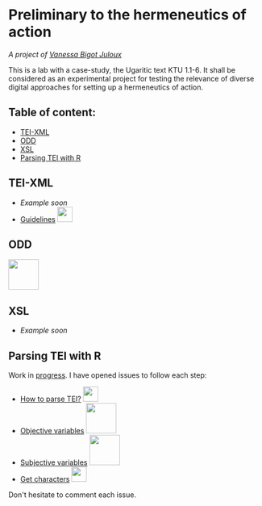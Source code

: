 # Preliminary to the hermeneutics of action
_A project of [Vanessa Bigot Juloux](http://vanessajuloux.xyz)_

This is a lab with a case-study, the Ugaritic text KTU 1.1-6. It shall be considered as an experimental project for testing the relevance of diverse digital approaches for setting up a hermeneutics of action.

## Table of content:
- [TEI-XML](#tei-xml)
- [ODD](#odd)
- [XSL](#xsl)
- [Parsing TEI with R](#parsing-tei)


## <a name="tei-xml"></a>TEI-XML
- _Example soon_
- [Guidelines](https://vbigot-juloux.github.io/hermeneutics-of-action/UserManual/out/webhelp/index.html#process.html) <img src="https://user-images.githubusercontent.com/8985066/43297660-e1d7510e-9152-11e8-970a-d5537a22e69c.png" width="30"/>

## <a name="odd"></a>ODD
<img src="https://user-images.githubusercontent.com/8985066/43298048-ab56921e-9154-11e8-9397-b106ed52cf2e.png" width="60" />

## <a name="xsl"></a>XSL
- _Example soon_

## <a name="parsing-tei"></a>Parsing TEI with R
Work in [progress](https://github.com/vbigot-juloux/hermeneutics-of-action/projects/1?). I have opened issues to follow each step:
- [How to parse TEI?](https://github.com/vbigot-juloux/hermeneutics-of-action/issues/5) <img src="https://user-images.githubusercontent.com/8985066/43297660-e1d7510e-9152-11e8-970a-d5537a22e69c.png" width="30"/>
- [Objective variables](https://github.com/vbigot-juloux/hermeneutics-of-action/issues/1) <img src="https://user-images.githubusercontent.com/8985066/43298048-ab56921e-9154-11e8-9397-b106ed52cf2e.png" width="60" />
- [Subjective variables](https://github.com/vbigot-juloux/hermeneutics-of-action/issues/3) <img src="https://user-images.githubusercontent.com/8985066/43298048-ab56921e-9154-11e8-9397-b106ed52cf2e.png" width="60" />
- [Get characters](https://github.com/vbigot-juloux/hermeneutics-of-action/issues/2) <img src="https://user-images.githubusercontent.com/8985066/43297660-e1d7510e-9152-11e8-970a-d5537a22e69c.png" width="30"/>

Don't hesitate to comment each issue.
